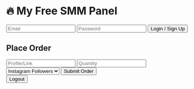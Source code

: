 
<!-- Basic free SMM panel starter template (HTML + Firebase) --><!DOCTYPE html><html lang="en">
<head>
  <meta charset="UTF-8">
  <meta name="viewport" content="width=device-width, initial-scale=1.0">
  <title>My Free SMM Panel</title>
  <script src="https://www.gstatic.com/firebasejs/10.5.2/firebase-app.js"></script>
  <script src="https://www.gstatic.com/firebasejs/10.5.2/firebase-auth.js"></script>
  <script src="https://www.gstatic.com/firebasejs/10.5.2/firebase-firestore.js"></script>
  <link href="https://cdn.jsdelivr.net/npm/tailwindcss@2.2.19/dist/tailwind.min.css" rel="stylesheet">
</head>
<body class="bg-gray-100">
  <div class="max-w-md mx-auto mt-10 p-6 bg-white rounded-2xl shadow-md">
    <h1 class="text-2xl font-bold text-center mb-4">🔥 My Free SMM Panel</h1><div id="authSection">
  <input id="email" placeholder="Email" class="border p-2 w-full mb-2" />
  <input id="password" type="password" placeholder="Password" class="border p-2 w-full mb-2" />
  <button id="loginBtn" class="bg-blue-500 text-white p-2 w-full rounded">Login / Sign Up</button>
</div>

<div id="orderSection" class="hidden">
  <h2 class="text-xl font-semibold mb-2">Place Order</h2>
  <input id="target" placeholder="Profile/Link" class="border p-2 w-full mb-2" />
  <input id="quantity" placeholder="Quantity" type="number" class="border p-2 w-full mb-2" />
  <select id="service" class="border p-2 w-full mb-2">
    <option value="followers">Instagram Followers</option>
    <option value="likes">Post Likes</option>
    <option value="views">Video Views</option>
  </select>
  <button id="orderBtn" class="bg-green-500 text-white p-2 w-full rounded">Submit Order</button>

  <div id="status" class="mt-4 text-sm text-gray-600"></div>
  <button id="logoutBtn" class="mt-4 bg-red-500 text-white p-2 w-full rounded">Logout</button>
</div>

  </div>  <script>
    // --- Replace with your Firebase config ---
    const firebaseConfig = {
      apiKey: "YOUR_API_KEY",
      authDomain: "YOUR_PROJECT.firebaseapp.com",
      projectId: "YOUR_PROJECT",
      storageBucket: "YOUR_PROJECT.appspot.com",
      messagingSenderId: "YOUR_SENDER_ID",
      appId: "YOUR_APP_ID"
    };

    firebase.initializeApp(firebaseConfig);
    const auth = firebase.auth();
    const db = firebase.firestore();

    const email = document.getElementById('email');
    const password = document.getElementById('password');
    const loginBtn = document.getElementById('loginBtn');
    const logoutBtn = document.getElementById('logoutBtn');
    const authSection = document.getElementById('authSection');
    const orderSection = document.getElementById('orderSection');
    const target = document.getElementById('target');
    const quantity = document.getElementById('quantity');
    const service = document.getElementById('service');
    const orderBtn = document.getElementById('orderBtn');
    const statusBox = document.getElementById('status');

    loginBtn.onclick

